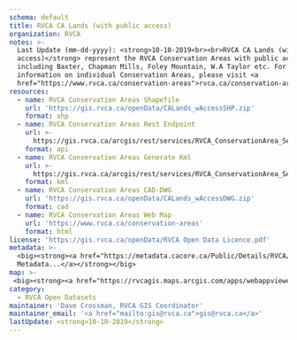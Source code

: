 ```yaml
---
schema: default
title: RVCA CA Lands (with public access)
organization: RVCA
notes: >-
  Last Update (mm-dd-yyyy): <strong>10-10-2019<br><br>RVCA CA Lands (with public
  access)</strong> represent the RVCA Conservation Areas with public access,
  including Baxter, Chapman Mills, Foley Mountain, W.A Taylor etc. For further
  information on individual Conservation Areas, please visit <a
  href="https://www.rvca.ca/conservation-areas">rvca.ca/conservation-areas</a>.
resources:
  - name: RVCA Conservation Areas Shapefile
    url: 'https://gis.rvca.ca/openData/CALands_wAccessSHP.zip'
    format: shp
  - name: RVCA Conservation Areas Rest Endpoint
    url: >-
      https://gis.rvca.ca/arcgis/rest/services/RVCA_ConservationArea_Service/MapServer/8
    format: api
  - name: RVCA Conservation Areas Generate Kml
    url: >-
      https://gis.rvca.ca/arcgis/rest/services/RVCA_ConservationArea_Service/MapServer/generateKml
    format: kml
  - name: RVCA Conservation Areas CAD-DWG
    url: 'https://gis.rvca.ca/openData/CALands_wAccessDWG.zip'
    format: cad
  - name: RVCA Conservation Areas Web Map
    url: 'https://www.rvca.ca/conservation-areas'
    format: html
license: 'https://gis.rvca.ca/openData/RVCA Open Data Licence.pdf'
metadata: >-
  <big><strong><a href="https://metadata.cacore.ca/Public/Details/RVCA/id=719">View  
  Metadata...</a></strong></big>
map: >- 
 <big><strong><a href="https://rvcagis.maps.arcgis.com/apps/webappviewer/index.html?id=2245400261414423bc883126376be546">View Map...</a></strong></big>
category:
  - RVCA Open Datasets
maintainer: 'Dave Crossman, RVCA GIS Coordinator'
maintainer_email: '<a href="mailto:gis@rvca.ca">gis@rvca.ca</a>'
lastUpdate: <strong>10-10-2019</strong>
---
```

